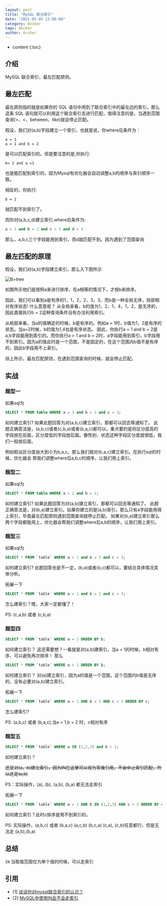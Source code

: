 ```yaml
---
layout: post
title: "MySQL 联合索引"
date: "2021-01-05 12:00:00"
category: docker
tags: docker
author: Archer
---
```

* content
{:toc}

## 介绍

MySQL 联合索引，最左匹配原则。




## 最左匹配

最左原则指的就是如果你的 SQL 语句中用到了联合索引中的最左边的索引，那么这条 SQL 语句就可以利用这个联合索引去进行匹配，值得注意的是，当遇到范围查询(>、<、between、like)就会停止匹配。

假设，我们对(a,b)字段建立一个索引，也就是说，你where后条件为：

```text
a = 1
a = 1 and b = 2
```

是可以匹配索引的。但是要注意的是,你执行:

```text
b= 2 and a =1
```

也是能匹配到索引的，因为Mysql有优化器会自动调整a,b的顺序与索引顺序一致。

相反的，你执行:

```text
b = 2
```

就匹配不到索引了。

而你对(a,b,c,d)建立索引,where后条件为:

```sql
a = 1 and b = 2 and c > 3 and d = 4 
```

那么，a,b,c三个字段能用到索引，而d就匹配不到。因为遇到了范围查询

## 最左匹配的原理

假设，我们对(a,b)字段建立索引，那么入下图所示

![B+tree](/assets/images/2021/2021-01-05-mysql-btree-index.png)

如图所示他们是按照a来进行排序，在a相等的情况下，才按b来排序。

因此，我们可以看到a是有序的1，1，2，2，3，3。而b是一种全局无序，局部相对有序状态!
什么意思呢？
从全局来看，b的值为1，2，1，4，1，2，是无序的，因此直接执行b = 2这种查询条件没有办法利用索引。

从局部来看，当a的值确定的时候，b是有序的。例如a = 1时，b值为1，2是有序的状态。当a=2时候，b的值为1,4也是有序状态。
因此，你执行a = 1 and b = 2是a,b字段能用到索引的。而你执行a > 1 and b = 2时，a字段能用到索引，b字段用不到索引。因为a的值此时是一个范围，不是固定的，在这个范围内b值不是有序的，因此b字段用不上索引。

综上所示，最左匹配原则，在遇到范围查询的时候，就会停止匹配。

## 实战

### 题型一

如果sql为

```sql
SELECT * FROM table WHERE a = 1 and b = 2 and c = 3; 
```

如何建立索引?
如果此题回答为对(a,b,c)建立索引，那都可以回去等通知了。
此题正确答法是，(a,b,c)或者(c,b,a)或者(b,a,c)都可以，重点要的是将区分度高的字段放在前面，区分度低的字段放后面。像性别、状态这种字段区分度就很低，我们一般放后面。

例如假设区分度由大到小为b,a,c。那么我们就对(b,a,c)建立索引。在执行sql的时候，优化器会 帮我们调整where后a,b,c的顺序，让我们用上索引。

### 题型二

如果sql为

```sql
SELECT * FROM table WHERE a > 1 and b = 2; 
```

如何建立索引?
如果此题回答为对(a,b)建立索引，那都可以回去等通知了。
此题正确答法是，对(b,a)建立索引。如果你建立的是(a,b)索引，那么只有a字段能用得上索引，毕竟最左匹配原则遇到范围查询就停止匹配。
如果对(b,a)建立索引那么两个字段都能用上，优化器会帮我们调整where后a,b的顺序，让我们用上索引。

### 题型三

如果sql为

```sql
SELECT * FROM `table` WHERE a > 1 and b = 2 and c > 3; 
```

如何建立索引?
此题回答也是不一定，(b,a)或者(b,c)都可以，要结合具体情况具体分析。

拓展一下

```sql
SELECT * FROM `table` WHERE a = 1 and b = 2 and c > 3; 
```

怎么建索引？嗯，大家一定都懂了！

PS: (c,a,b) 或者 (c,b,a)

### 题型四

```sql
SELECT * FROM `table` WHERE a = 1 ORDER BY b;
```

如何建立索引？
这还需要想？一看就是对(a,b)建索引，当a = 1的时候，b相对有序，可以避免再次排序！
那么

```sql
SELECT * FROM `table` WHERE a > 1 ORDER BY b; 
```

如何建立索引？
对(a)建立索引，因为a的值是一个范围，这个范围内b值是无序的，没有必要对(a,b)建立索引。

拓展一下

```sql
SELECT * FROM `table` WHERE a = 1 AND b = 2 AND c > 3 ORDER BY c;
```

怎么建索引?

PS: (a,b,c) 或者 (b,a,c),当a = 1,b = 2 时，c相对有序

### 题型五

```sql
SELECT * FROM `table` WHERE a IN (1,2,3) and b > 1; 
```

如何建立索引？

~~还是对(a，b)建立索引，因为IN在这里可以视为等值引用，不会中止索引匹配，所以还是(a,b)~~

PS：实际操作，(a), (b), (a,b), (b,a) 都无法走索引

拓展一下

```sql
SELECT * FROM `table` WHERE a = 1 AND b IN (1,2,3) AND c > 3 ORDER BY c;
```

如何建立索引？此时c排序是用不到索引的。

PS: 实际操作，(a,b,c) 或者 (b,a,c) (a,c,b) (b,c,a) (c,a), (c,b)任意都行，但是无法走 (a,b),(b,a)

## 总结

`IN` 当取值范围仅为单个值的时候，可以走索引

## 引用

* [1] [谈谈你对mysql联合索引的认识？](https://www.cnblogs.com/rjzheng/p/12557314.html)
* [2] [MySQL中使用IN会不会走索引](https://my.oschina.net/u/4382322/blog/4455251)
